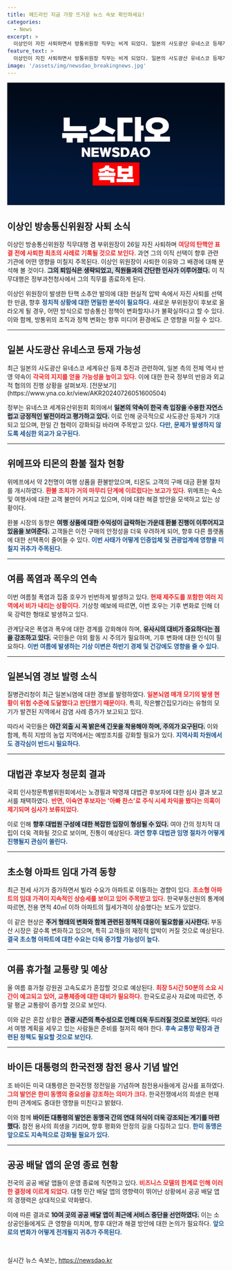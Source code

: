 ```yaml
---
title: 헤드라인 지금 가장 뜨거운 뉴스 속보 확인하세요!
categories:
  - News
excerpt: >
  이상인이 자진 사퇴하면서 방통위원장 직무는 비게 되었다. 일본의 사도광산 유네스코 등재가 유력시되며, 일본 측의 역사 반영 약속이 긍정적인 신호로 작용하고 있다. 연이은 폭염 속에서 일본뇌염 경보도 발령됐다.
feature_text: >
  이상인이 자진 사퇴하면서 방통위원장 직무는 비게 되었다. 일본의 사도광산 유네스코 등재가 유력시되며, 일본 측의 역사 반영 약속이 긍정적인 신호로 작용하고 있다. 연이은 폭염 속에서 일본뇌염 경보도 발령됐다.
image: '/assets/img/newsdao_breakingnews.jpg'
---
```


<p><img src="/assets/img/newsdao_breakingnews.jpg" alt="flaretime 속보" /></p>

<h2 data-ke-size="size26">이상인 방송통신위원장 사퇴 소식</h2>

<p data-ke-size="size16">이상인 방송통신위원장 직무대행 겸 부위원장이 26일 자진 사퇴하며 <b><span style="color: #ee2323;">여당의 탄핵안 표결 전에 사퇴한 최초의 사례로 기록될 것으로 보인다.</span></b> 과연 그의 이직 선택이 향후 관련 기관에 어떤 영향을 미칠지 주목된다. 이상인 위원장이 사퇴한 이유와 그 배경에 대해 분석해 볼 것이다. <b><span style="background-color: #21538527;">그의 퇴임식은 생략되었고, 직원들과의 간단한 인사가 이루어졌다.</span></b> 이 직무대행은 정부과천청사에서 그의 직무를 종료하게 된다.</p>

<p data-ke-size="size16">이상인 위원장이 발생한 탄핵 소추안 발의에 대한 현실적 압박 속에서 자진 사퇴를 선택한 만큼, 향후 <b><span style="color: #1a5490;">정치적 상황에 대한 면밀한 분석이 필요하다.</span></b> 새로운 부위원장이 후보로 올라오게 될 경우, 어떤 방식으로 방송통신 정책이 변화할지나가 불확실하다고 할 수 있다. 이와 함께, 방통위의 조직과 정책 변화는 향후 미디어 환경에도 큰 영향을 미칠 수 있다.</p>

<hr>

<h2 data-ke-size="size26">일본 사도광산 유네스코 등재 가능성</h2>

<p data-ke-size="size16">최근 일본의 사도광산 유네스코 세계유산 등재 추진과 관련하여, 일본 측의 전체 역사 반영 약속이 <b><span style="color: #ee2323;">각국의 지지를 얻을 가능성을 높이고 있다.</span></b> 이에 대한 한국 정부의 반응과 외교적 협의의 진행 상황을 살펴보자. [전문보기](https://www.yna.co.kr/view/AKR20240726051600504)</p>

<p data-ke-size="size16">정부는 유네스코 세계유산위원회 회의에서 <b><span style="background-color: #21538527;">일본의 약속이 한국 측 입장을 수용한 자연스럽고 긍정적인 발전이라고 평가하고 있다.</span></b> 이로 인해 궁극적으로 사도광산 등재가 기대되고 있으며, 한일 간 협력이 강화되길 바라며 주목받고 있다. <b><span style="color: #1a5490;">다만, 문제가 발생하지 않도록 세심한 외교가 요구된다.</span></b></p>

<hr>

<h2 data-ke-size="size26">위메프와 티몬의 환불 절차 현황</h2>

<p data-ke-size="size16">위메프에서 약 2천명이 여행 상품을 환불받았으며, 티몬도 고객의 구매 대금 환불 절차를 개시하였다. <b><span style="color: #ee2323;">환불 조치가 거의 마무리 단계에 이르렀다는 보고가 있다.</span></b> 위메프는 숙소 및 여행사에 대한 고객 불만이 커지고 있으며, 이에 대한 해결 방안을 모색하고 있는 상황이다.</p>

<p data-ke-size="size16">환불 시장의 동향은 <b><span style="background-color: #21538527;">여행 상품에 대한 수익성이 급락하는 가운데 환불 진행이 이루어지고 있음을 보여준다.</span></b> 고객들은 이전 구매의 안정성을 더욱 우려하게 되어, 향후 다른 플랫폼에 대한 선택폭이 줄어들 수 있다. <b><span style="color: #1a5490;">이번 사태가 어떻게 인증업체 및 관광업계에 영향을 미칠지 귀추가 주목된다.</span></b></p>

<hr>

<h2 data-ke-size="size26">여름 폭염과 폭우의 연속</h2>

<p data-ke-size="size16">이번 여름철 폭염과 집중 호우가 빈번하게 발생하고 있다. <b><span style="color: #ee2323;">현재 제주도를 포함한 여러 지역에서 비가 내리는 상황이다.</span></b> 기상청 예보에 따르면, 이번 호우는 기후 변화로 인해 더욱 강력한 형태로 발생하고 있다.</p>

<p data-ke-size="size16">관계당국은 폭염과 폭우에 대한 경계를 강화해야 하며, <b><span style="background-color: #21538527;">유사시의 대비가 중요하다는 점을 강조하고 있다.</span></b> 국민들은 야외 활동 시 주의가 필요하며, 기후 변화에 대한 인식이 필요하다. <b><span style="color: #1a5490;">이번 여름에 발생하는 기상 이변은 하반기 경제 및 건강에도 영향을 줄 수 있다.</span></b></p>

<hr>

<h2 data-ke-size="size26">일본뇌염 경보 발령 소식</h2>

<p data-ke-size="size16">질병관리청이 최근 일본뇌염에 대한 경보를 발령하였다. <b><span style="color: #ee2323;">일본뇌염 매개 모기의 발생 현황이 위험 수준에 도달했다고 판단했기 때문이다.</span></b> 특히, 작은빨간집모기라는 유형의 모기가 발견된 지역에서 감염 사례 증가가 보고되고 있다.</p>

<p data-ke-size="size16">따라서 국민들은 <b><span style="background-color: #21538527;">야간 외출 시 꼭 밝은색 긴옷을 착용해야 하며, 주의가 요구된다.</span></b> 이와 함께, 특히 지방의 농업 지역에서는 예방조치를 강화할 필요가 있다. <b><span style="color: #1a5490;">지역사회 차원에서도 경각심이 반드시 필요하다.</span></b></p>

<hr>

<h2 data-ke-size="size26">대법관 후보자 청문회 결과</h2>

<p data-ke-size="size16">국회 인사청문특별위원회에서는 노경필과 박영재 대법관 후보자에 대한 심사 결과 보고서를 채택하였다. <b><span style="color: #ee2323;">반면, 이숙연 후보자는 '아빠 찬스'로 주식 시세 차익을 봤다는 의혹이 제기되며 심사가 보류되었다.</span></b></p>

<p data-ke-size="size16">이로 인해 <b><span style="background-color: #21538527;">향후 대법원 구성에 대한 복잡한 입장이 형성될 수 있다.</span></b> 여야 간의 정치적 대립이 더욱 격화될 것으로 보이며, 진통이 예상된다. <b><span style="color: #1a5490;">과연 향후 대법관 임명 절차가 어떻게 진행될지 관심이 쏠린다.</span></b></p>

<hr>

<h2 data-ke-size="size26">초소형 아파트 임대 가격 동향</h2>

<p data-ke-size="size16">최근 전세 사기가 증가하면서 빌라 수요가 아파트로 이동하는 경향이 있다. <b><span style="color: #ee2323;">초소형 아파트의 임대 가격이 지속적인 상승세를 보이고 있어 주목받고 있다.</span></b> 한국부동산원의 통계에 따르면, 전용 면적 40㎡ 이하 아파트의 월세가격이 상승했다는 보도가 있었다.</p>

<p data-ke-size="size16">이 같은 현상은 <b><span style="background-color: #21538527;">주거 형태의 변화와 함께 관련된 정책적 대응이 필요함을 시사한다.</span></b> 부동산 시장은 갈수록 변화하고 있으며, 특히 고객들의 재정적 압박이 커질 것으로 예상된다. <b><span style="color: #1a5490;">결국 초소형 아파트에 대한 수요는 더욱 증가할 가능성이 높다.</span></b></p>

<hr>

<h2 data-ke-size="size26">여름 휴가철 교통량 및 예상</h2>

<p data-ke-size="size16">올 여름 휴가철 강원권 고속도로가 혼잡할 것으로 예상된다. <b><span style="color: #ee2323;">최장 5시간 50분의 소요 시간이 예고되고 있어, 교통체증에 대한 대비가 필요하다.</span></b> 한국도로공사 자료에 따르면, 주말 평균 교통량이 증가할 것으로 보인다.</p>

<p data-ke-size="size16">이와 같은 혼잡 상황은 <b><span style="background-color: #21538527;">관광 시즌의 특수성으로 인해 더욱 두드러질 것으로 보인다.</span></b> 따라서 여행 계획을 세우고 있는 사람들은 준비를 철저히 해야 한다. <b><span style="color: #1a5490;">후속 교통망 확장과 관련된 정책도 필요할 것으로 보인다.</span></b></p>

<hr>

<h2 data-ke-size="size26">바이든 대통령의 한국전쟁 참전 용사 기념 발언</h2>

<p data-ke-size="size16">조 바이든 미국 대통령은 한국전쟁 정전일을 기념하며 참전용사들에게 감사를 표하였다. <b><span style="color: #ee2323;">그의 발언은 한미 동맹의 중요성을 강조하는 의미가 크다.</span></b> 한국전쟁에서의 희생은 현재 한미 관계에도 중대한 영향을 미친다고 밝혔다.</p>

<p data-ke-size="size16">이와 함께 <b><span style="background-color: #21538527;">바이든 대통령의 발언은 동맹국 간의 연대 의식이 더욱 강조되는 계기를 마련했다.</span></b> 참전 용사의 희생을 기리며, 향후 평화와 안정의 길을 다짐하고 있다. <b><span style="color: #1a5490;">한미 동맹은 앞으로도 지속적으로 강화될 필요가 있다.</span></b></p>

<hr>

<h2 data-ke-size="size26">공공 배달 앱의 운영 종료 현황</h2>

<p data-ke-size="size16">전국의 공공 배달 앱들이 운영 종료에 직면하고 있다. <b><span style="color: #ee2323;">비즈니스 모델의 한계로 인해 이러한 결정에 이르게 되었다.</span></b> 대형 민간 배달 앱의 영향력이 뛰어난 상황에서 공공 배달 앱의 경쟁력은 상대적으로 약화됐다.</p>

<p data-ke-size="size16">이에 따른 결과로 <b><span style="background-color: #21538527;">10여 곳의 공공 배달 앱이 최근에 서비스 중단을 선언하였다.</span></b> 이는 소상공인들에게도 큰 영향을 미치며, 향후 대안과 해결 방안에 대한 논의가 필요하다. <b><span style="color: #1a5490;">앞으로의 변화가 어떻게 전개될지 귀추가 주목된다.</span></b></p>

<p data-ke-size="size16">&nbsp;</p>
실시간 뉴스 속보는, <a href="https://newsdao.kr" rel="dofollow">https://newsdao.kr</a>


